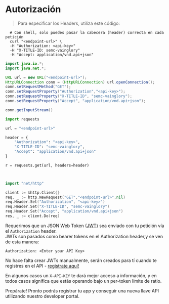 # Autorización
 
> Para especificar los Headers, utiliza este código:

```shell
  # Con shell, solo puedes pasar la cabecera (header) correcta en cada petición
  curl "<endpoint-url>" \
  -H "Authorization: <api-key>"
  -H "X-TITLE-ID: semc-vainglory"
  -H "Accept: application/vnd.api+json"
```

```java
import java.io.*;
import java.net.*;

URL url = new URL("<endpoint-url>");
HttpURLConnection conn = (HttpURLConnection) url.openConnection();
conn.setRequestMethod("GET");
conn.setRequestProperty("Authorization","<api-key>");
conn.setRequestProperty("X-TITLE-ID", "semc-vainglory");
conn.setRequestProperty("Accept", "application/vnd.api+json");

conn.getInputStream()
```

```python
import requests

url = "<endpoint-url>"

header = {
    "Authorization": "<api-key>",
    "X-TITLE-ID": "semc-vainglory",
    "Accept": "application/vnd.api+json"
}

r = requests.get(url, headers=header)
```

```ruby
```

```javascript
```

```go
import "net/http"

client := &http.Client{}
req, _ := http.NewRequest("GET","<endpoint-url>",nil)
req.Header.Set("Authorization", "<api-key>")
req.Header.Set("X-TITLE-ID", "semc-vainglory")
req.Header.Set("Accept", "application/vnd.api+json")
res, _ := client.Do(req)
```

Requerimos que un JSON Web Token ([JWT](https://jwt.io/)) sea enviado con tu petición vía el `Authorization` header.  
JWTs son pasados como bearer tokens en el Authorization header,y se ven de esta manera:

`Authorization: <Enter your API Key>`

No hace falta crear JWTs manualmente, serán creados para tí cuando te registres en el API - [registrate aquí!](https://developer.vainglorygame.com/users/sign_in)
 
En algunos casos un `X-API-KEY` te dará mejor acceso a información, y en todos casos significa que estás operando bajo un per-token límite de ratio.
 
<aside class="notice">
Prepárate! Pronto podrás registrar tu app y conseguir una nueva llave API utilizando nuestro developer portal.
</aside>
